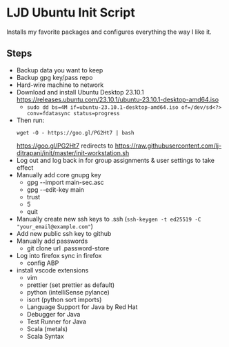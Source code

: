 LJD Ubuntu Init Script
===============================================================================

Installs my favorite packages and configures everything the way I like it.


Steps
-----

- Backup data you want to keep
- Backup gpg key/pass repo
- Hard-wire machine to network
- Download and install Ubuntu Desktop 23.10.1
  <https://releases.ubuntu.com/23.10.1/ubuntu-23.10.1-desktop-amd64.iso>
    - `sudo dd bs=4M if=ubuntu-23.10.1-desktop-amd64.iso of=/dev/sd<?> conv=fdatasync status=progress`
- Then run:
    ```
    wget -O - https://goo.gl/PG2Ht7 | bash
    ```
    <https://goo.gl/PG2Ht7> redirects to
    <https://raw.githubusercontent.com/lj-ditrapani/init/master/init-workstation.sh>
- Log out and log back in for group assignments & user settings to take effect
- Manually add core gnupg key
    - gpg --import main-sec.asc
    - gpg --edit-key main
    - trust
    - 5
    - quit
- Manually create new ssh keys to .ssh (`ssh-keygen -t ed25519 -C "your_email@example.com"`)
- Add new public ssh key to github
- Manually add passwords
    - git clone url .password-store
- Log into firefox sync in firefox
    - config ABP
- install vscode extensions
    - vim
    - prettier (set prettier as default)
    - python (intelliSense pylance)
    - isort (python sort imports)
    - Language Support for Java by Red Hat
    - Debugger for Java
    - Test Runner for Java
    - Scala (metals)
    - Scala Syntax

